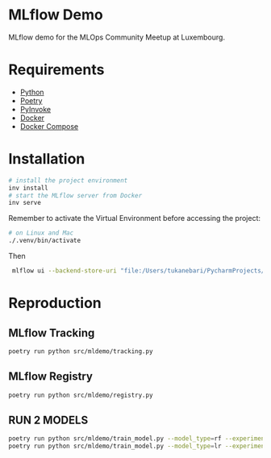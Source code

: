 # MLflow Demo

MLflow demo for the MLOps Community Meetup at Luxembourg.

# Requirements

- [Python](https://www.python.org/)
- [Poetry](https://python-poetry.org/)
- [PyInvoke](https://www.pyinvoke.org/)
- [Docker](https://www.docker.com/)
- [Docker Compose](https://docs.docker.com/compose/)

# Installation

```bash
# install the project environment
inv install
# start the MLflow server from Docker
inv serve
```

Remember to activate the Virtual Environment before accessing the project:

```bash
# on Linux and Mac
./.venv/bin/activate
```

Then 

```bash
 mlflow ui --backend-store-uri "file:/Users/tukanebari/PycharmProjects/mlops_gcp/mlflow_demo/mlruns" --port 5001
```
# Reproduction

## MLflow Tracking

```bash
poetry run python src/mldemo/tracking.py
```

## MLflow Registry

```bash
poetry run python src/mldemo/registry.py
```

## RUN 2 MODELS 

```bash
poetry run python src/mldemo/train_model.py --model_type=rf --experiment_name tracking
poetry run python src/mldemo/train_model.py --model_type=lr --experiment_name tracking
 
```
